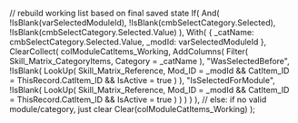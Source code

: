 // rebuild working list based on final saved state
If(
    And(
        !IsBlank(varSelectedModuleId),
        !IsBlank(cmbSelectCategory.Selected),
        !IsBlank(cmbSelectCategory.Selected.Value)
    ),
    With(
        {
            _catName: cmbSelectCategory.Selected.Value,
            _modId: varSelectedModuleId
        },
        ClearCollect(
            colModuleCatItems_Working,
            AddColumns(
                Filter(
                    Skill_Matrix_CategoryItems,
                    Category = _catName
                ),
                "WasSelectedBefore",
                !IsBlank(
                    LookUp(
                        Skill_Matrix_Reference,
                        Mod_ID = _modId &&
                        CatItem_ID = ThisRecord.CatItem_ID &&
                        IsActive = true
                    )
                ),
                "IsSelectedForModule",
                !IsBlank(
                    LookUp(
                        Skill_Matrix_Reference,
                        Mod_ID = _modId &&
                        CatItem_ID = ThisRecord.CatItem_ID &&
                        IsActive = true
                    )
                )
            )
        )
    ),
    // else: if no valid module/category, just clear
    Clear(colModuleCatItems_Working)
);
